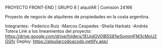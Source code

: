 PROYECTO FRONT-END | GRUPO 8 | alquilAR | Comisión 24166

Proyecto de negocio de alquileres de propiedades en la costa argentina.

Integrantes: 
	-Federico Ruiz
	-Marcos Cespedes
	-Sheila Harkatz
	-Andrés Totera
Link a los lineamientos del proyecto: https://drive.google.com/drive/folders/1ElJjdGV0IB5S81wSommjFM3cMoU2GGfv
Deploy: https://alquilarcodoacodo.netlify.app/
